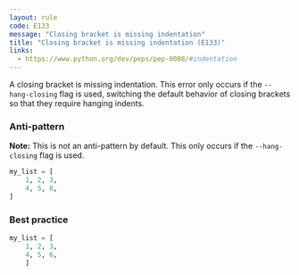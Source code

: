 ```yaml
---
layout: rule
code: E133
message: "Closing bracket is missing indentation"
title: "Closing bracket is missing indentation (E133)"
links:
  - https://www.python.org/dev/peps/pep-0008/#indentation
---
```


A closing bracket is missing indentation. This error only occurs if the `--hang-closing` flag is used, switching the default behavior of closing brackets so that they require hanging indents.

### Anti-pattern

**Note:** This is not an anti-pattern by default. This only occurs if the `--hang-closing` flag is used.

```python
my_list = [
    1, 2, 3,
    4, 5, 6,
]
```

### Best practice

```python
my_list = [
    1, 2, 3,
    4, 5, 6,
    ]
```
